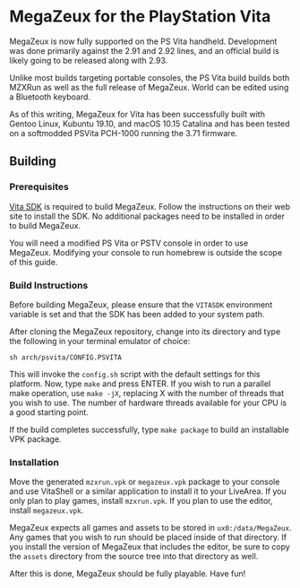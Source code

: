 # MegaZeux for the PlayStation Vita

MegaZeux is now fully supported on the PS Vita handheld. Development was done
primarily against the 2.91 and 2.92 lines, and an official build is likely going
to be released along with 2.93.

Unlike most builds targeting portable consoles, the PS Vita build builds both
MZXRun as well as the full release of MegaZeux. World can be edited using a
Bluetooth keyboard.

As of this writing, MegaZeux for Vita has been successfully built with Gentoo
Linux, Kubuntu 19.10, and macOS 10.15 Catalina and has been tested on a
softmodded PSVita PCH-1000 running the 3.71 firmware.

## Building

### Prerequisites

[Vita SDK](https://vitasdk.org/) is required to build MegaZeux. Follow the
instructions on their web site to install the SDK. No additional packages need
to be installed in order to build MegaZeux.

You will need a modified PS Vita or PSTV console in order to use MegaZeux.
Modifying your console to run homebrew is outside the scope of this guide.

### Build Instructions

Before building MegaZeux, please ensure that the `VITASDK` environment variable
is set and that the SDK has been added to your system path.

After cloning the MegaZeux repository, change into its directory and type the
following in your terminal emulator of choice:

`sh arch/psvita/CONFIG.PSVITA`

This will invoke the `config.sh` script with the default settings for this
platform. Now, type `make` and press ENTER. If you wish to run a parallel make
operation, use `make -jX`, replacing X with the number of threads that you wish
to use. The number of hardware threads available for your CPU is a good starting
point.

If the build completes successfully, type `make package` to build an installable
VPK package.

### Installation

Move the generated `mzxrun.vpk` or `megazeux.vpk` package to your console and
use VitaShell or a similar application to install it to your LiveArea. If you
only plan to play games, install `mzxrun.vpk`. If you plan to use the editor,
install `megazeux.vpk`.

MegaZeux expects all games and assets to be stored in `ux0:/data/MegaZeux`. Any
games that you wish to run should be placed inside of that directory. If you
install the version of MegaZeux that includes the editor, be sure to copy the
`assets` directory from the source tree into that directory as well.

After this is done, MegaZeux should be fully playable. Have fun!
